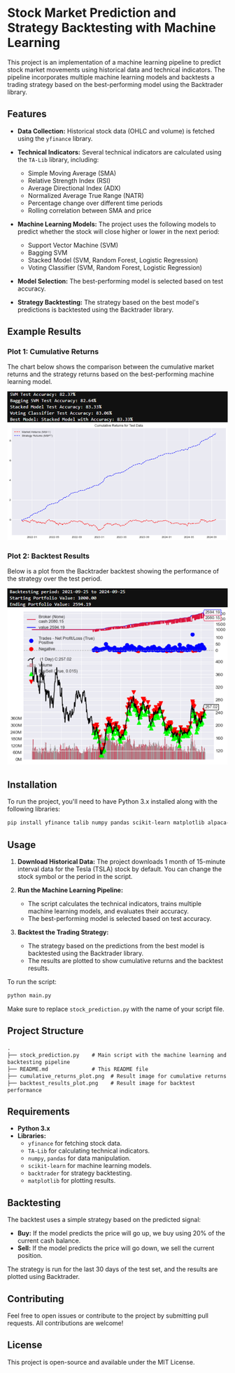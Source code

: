 # Stock Market Prediction and Strategy Backtesting with Machine Learning

This project is an implementation of a machine learning pipeline to predict stock market movements using historical data and technical indicators. The pipeline incorporates multiple machine learning models and backtests a trading strategy based on the best-performing model using the Backtrader library.

## Features

- **Data Collection:** Historical stock data (OHLC and volume) is fetched using the `yfinance` library.
- **Technical Indicators:** Several technical indicators are calculated using the `TA-Lib` library, including:
  - Simple Moving Average (SMA)
  - Relative Strength Index (RSI)
  - Average Directional Index (ADX)
  - Normalized Average True Range (NATR)
  - Percentage change over different time periods
  - Rolling correlation between SMA and price
- **Machine Learning Models:** The project uses the following models to predict whether the stock will close higher or lower in the next period:
  - Support Vector Machine (SVM)
  - Bagging SVM
  - Stacked Model (SVM, Random Forest, Logistic Regression)
  - Voting Classifier (SVM, Random Forest, Logistic Regression)
  
- **Model Selection:** The best-performing model is selected based on test accuracy.
- **Strategy Backtesting:** The strategy based on the best model's predictions is backtested using the Backtrader library.
  
## Example Results

### Plot 1: Cumulative Returns

The chart below shows the comparison between the cumulative market returns and the strategy returns based on the best-performing machine learning model.

<p align="center">
  <img src="https://github.com/intisharalam/TradingBot/blob/main/Cummulative_Returns.png" alt="Market vs Strategy Returns" width="600"/>
</p>

### Plot 2: Backtest Results

Below is a plot from the Backtrader backtest showing the performance of the strategy over the test period.

![Backtest Results](https://github.com/intisharalam/TradingBot/blob/main/Backtesting_Results.png)

## Installation

To run the project, you'll need to have Python 3.x installed along with the following libraries:

```bash
pip install yfinance talib numpy pandas scikit-learn matplotlib alpaca-trade-api backtrader
```

## Usage

1. **Download Historical Data:** The project downloads 1 month of 15-minute interval data for the Tesla (TSLA) stock by default. You can change the stock symbol or the period in the script.

2. **Run the Machine Learning Pipeline:**
   - The script calculates the technical indicators, trains multiple machine learning models, and evaluates their accuracy.
   - The best-performing model is selected based on test accuracy.

3. **Backtest the Trading Strategy:**
   - The strategy based on the predictions from the best model is backtested using the Backtrader library.
   - The results are plotted to show cumulative returns and the backtest results.

To run the script:

```bash
python main.py
```

Make sure to replace `stock_prediction.py` with the name of your script file.

## Project Structure

```
.
├── stock_prediction.py    # Main script with the machine learning and backtesting pipeline
├── README.md              # This README file
├── cumulative_returns_plot.png  # Result image for cumulative returns
├── backtest_results_plot.png    # Result image for backtest performance
```

## Requirements

- **Python 3.x**
- **Libraries:**
  - `yfinance` for fetching stock data.
  - `TA-Lib` for calculating technical indicators.
  - `numpy`, `pandas` for data manipulation.
  - `scikit-learn` for machine learning models.
  - `backtrader` for strategy backtesting.
  - `matplotlib` for plotting results.

## Backtesting

The backtest uses a simple strategy based on the predicted signal:

- **Buy:** If the model predicts the price will go up, we buy using 20% of the current cash balance.
- **Sell:** If the model predicts the price will go down, we sell the current position.

The strategy is run for the last 30 days of the test set, and the results are plotted using Backtrader.

## Contributing

Feel free to open issues or contribute to the project by submitting pull requests. All contributions are welcome!

## License

This project is open-source and available under the MIT License.
